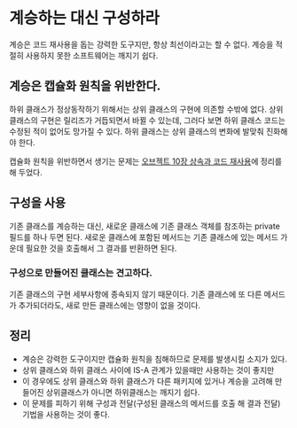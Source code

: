 # 계승하는 대신 구성하라

계승은 코드 재사용을 돕는 강력한 도구지만, 항상 최선이라고는 할 수 없다. 계승을 적절히 사용하지 못한 소프트웨어는 깨지기 쉽다.

## 계승은 캡슐화 원칙을 위반한다.
하위 클래스가 정상동작하기 위해서는 상위 클래스의 구현에 의존할 수밖에 없다. 상위 클래스의 구현은 릴리즈가 거듭되면서 바뀔 수 있는데, 그러다 보면 하위 클래스 코드는 수정된 적이 없어도 망가질 수 있다. 하위 클래스는 상위 클래스의 변화에 발맞춰 진화해야 한다.

캡슐화 원칙을 위반하면서 생기는 문제는 [오브젝트 10장 상속과 코드 재사용](https://lingi04.github.io/study/book/object/10-%EC%83%81%EC%86%8D%EA%B3%BC_%EC%BD%94%EB%93%9C_%EC%9E%AC%EC%82%AC%EC%9A%A9.html)에 정리를 해 두었다.

## 구성을 사용
기존 클래스를 계승하는 대신, 새로운 클래스에 기존 클래스 객체를 참조하는 private 필드를 하나 두면 된다. 새로운 클래스에 포함된 메서드는 기존 클래스에 있는 메서드 가운데 필요한 것을 호출해서 그 결과를 반환하면 된다. 

### 구성으로 만들어진 클래스는 견고하다. 
기존 클래스의 구현 세부사항에 종속되지 않기 때문이다. 기존 클래스에 또 다른 메서드가 추가되더라도, 새로 만든 클래스에는 영향이 없을 것이다.

## 정리
* 계승은 강력한 도구이지만 캡슐화 원칙을 침해하므로 문제를 발생시킬 소지가 있다.
* 상위 클래스와 하위 클래스 사이에 IS-A 관계가 있을때만 사용하는 것이 좋지만 
* 이 경우에도 상위 클래스와 하위 클래스가 다른 패키지에 있거나 계승을 고려해 만들어진 상위클래스가 아니면 하위클래스는 깨지기 쉽다.
* 이 문제를 피하기 위해 구성과 전달(구성된 클래스의 메서드를 호출 해 결과 전달) 기법을 사용하는 것이 좋다.
